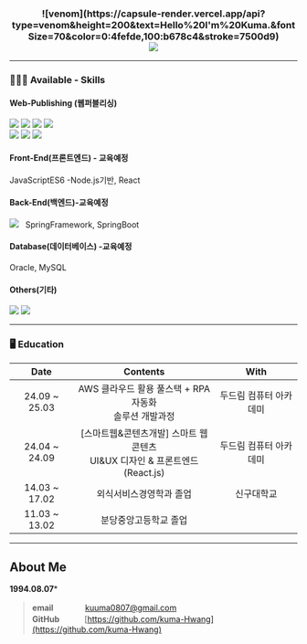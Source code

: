 

<h3 align="center">
![venom](https://capsule-render.vercel.app/api?type=venom&height=200&text=Hello%20I'm%20Kuma.&fontSize=70&color=0:4fefde,100:b678c4&stroke=7500d9)<br>
<a href="https://hits.seeyoufarm.com"><img src="https://hits.seeyoufarm.com/api/count/incr/badge.svg?url=https%3A%2F%2Fgithub.com%2Fkuma-Hwang%2Fhit-counter&count_bg=%232CB7BE&title_bg=%233F3F3F&icon=&icon_color=%23E7E7E7&title=hits&edge_flat=false"/></a>
</h3>

---

### 👩🏻‍💻 Available - Skills

<div>
  
#### Web-Publishing (웹퍼블리싱)

<img src="https://img.shields.io/badge/Adobe Photoshop-31A8FF?style=flat-square&logo=Adobe Photoshop&logoColor=white"/>
<img src="https://img.shields.io/badge/Adobe Illustrator-FF9A00?style=flat-square&logo=Adobe Illustrator&logoColor=white"/>
<img src="https://img.shields.io/badge/Visual Studio Code-007ACC?style=flat-square&logo=Visual Studio Code&logoColor=white"/>
<img src="https://img.shields.io/badge/HTML5-E34F26?style=flat-square&logo=html5&logoColor=white"/><br>
<img src="https://img.shields.io/badge/CSS3-1572B6?style=flat-square&logo=css3&logoColor=white"/>
<img src="https://img.shields.io/badge/JavaScript-F7DF1E?style=flat-square&logo=javascript&logoColor=black"/>
<img src="https://img.shields.io/badge/jQuery-0769AD?style=flat-square&logo=jQuery&logoColor=white"/>



#### Front-End(프론트엔드) - 교육예정
JavaScriptES6 -Node.js기반, React


#### Back-End(백엔드)-교육예정
<img src="https://img.shields.io/badge/java-007396?style=flat-square&logo=java&logoColor=white"/> &nbsp; SpringFramework, SpringBoot


#### Database(데이터베이스) -교육예정
Oracle, MySQL

#### Others(기타)
<img src="https://img.shields.io/badge/Git-F05032?style=flat-square&logo=git&logoColor=white"/>
<img src="https://img.shields.io/badge/GitHub-181717?style=flat-square&logo=GitHub&logoColor=white"/>





<!--#### 🛠 사용해본 Skill & Stack

<h4>
  <img src="https://img.shields.io/badge/aws_ec2-FF9900?style=for-the-badge&logo=awsamplify&logoColor=fff"/>
  <img src="https://img.shields.io/badge/swc-ffffff?style=for-the-badge&logo=swc&logoColor=000"/>
  <img src="https://img.shields.io/badge/heroku-430098?style=for-the-badge&logo=heroku&logoColor=fff"/>
  <img src="https://img.shields.io/badge/MongoDB-47A248?style=for-the-badge&logo=MongoDB&logoColor=fff"/>
  <img src="https://img.shields.io/badge/three.js-000000?style=for-the-badge&logo=three.js&logoColor=fff"/>
  <img src="https://img.shields.io/badge/flutter-02569B?style=for-the-badge&logo=flutter&logoColor=fff"/>
  <img src="https://img.shields.io/badge/svelte-FF3E00?style=for-the-badge&logo=svelte&logoColor=fff"/>
  <img src="https://img.shields.io/badge/Rust-000000?style=for-the-badge&logo=Rust&logoColor=fff" />
</h4>
 -->

---
  
### 🖥 Education
<!-- | 23.06 | Dear-My-Univerest | 개인 프로젝트 | -->
<div align="center">
  
| Date | Contents | With |
|:---:|:---:|:---:|
| 24.09 ~ 25.03 | AWS 클라우드 활용 풀스택 + RPA 자동화 <br>솔루션 개발과정 | 두드림 컴퓨터 아카데미 |
| 24.04 ~ 24.09 | [스마트웹&콘텐츠개발] 스마트 웹콘텐츠<br> UI&UX 디자인 & 프론트엔드(React.js) |두드림 컴퓨터 아카데미|
| 14.03 ~ 17.02 | 외식서비스경영학과 졸업 | 신구대학교 |
| 11.03 ~ 13.02 | 분당중앙고등학교 졸업 |  |



  
</div>

---

## About Me

**1994.08.07***


> **email** &nbsp;&nbsp;&nbsp;&nbsp;&nbsp;　　    kuuma0807@gmail.com \
> **GitHub**&nbsp;&nbsp; 　　  [https://github.com/kuma-Hwang](https://github.com/kuma-Hwang)

